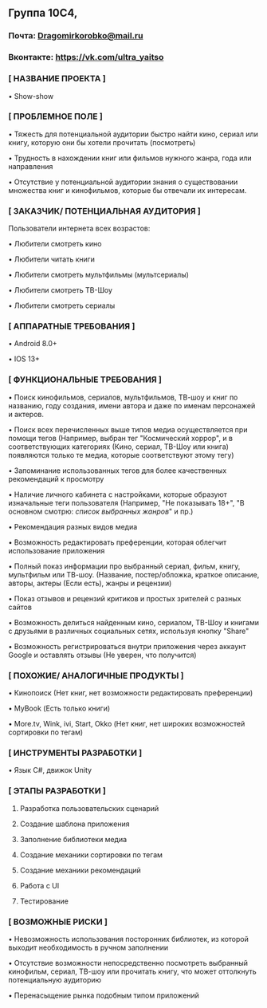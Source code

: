 ## Группа 10С4, 

### Почта: Dragomirkorobko@mail.ru
### Вконтакте: https://vk.com/ultra_yaitso

### [ НАЗВАНИЕ ПРОЕКТА ]
•	Show-show

### [ ПРОБЛЕМНОЕ ПОЛЕ ]
•	Тяжесть для потенциальной аудитории быстро найти кино, сериал или книгу, которую они бы хотели прочитать (посмотреть)

•	Трудность в нахождении книг или фильмов нужного жанра, года или направления

•	Отсутствие у потенциальной аудитории знания о существовании множества книг и кинофильмов, которые бы отвечали их интересам.

### [ ЗАКАЗЧИК/ ПОТЕНЦИАЛЬНАЯ АУДИТОРИЯ ]
Пользователи интернета всех возрастов:

•	Любители смотреть кино

•	Любители читать книги

•	Любители смотреть мультфильмы (мультсериалы)

•	Любители смотреть ТВ-Шоу

•	Любители смотреть сериалы

### [ АППАРАТНЫЕ ТРЕБОВАНИЯ ]
•	Android 8.0+

•	IOS 13+

### [ ФУНКЦИОНАЛЬНЫЕ ТРЕБОВАНИЯ ]
•	Поиск кинофильмов, сериалов, мультфильмов, ТВ-шоу и книг по названию, году создания, имени автора и даже по именам персонажей и актеров.

•	Поиск всех перечисленных выше типов медиа осуществляется при помощи тегов (Например, выбран тег "Космический хоррор", и в соответствующих категориях (Кино, сериал, ТВ-Шоу или книга) появляются только те медиа, которые соответствуют этому тегу)

•	Запоминание использованных тегов для более качественных рекомендаций к просмотру 

• Наличие личного кабинета с настройками, которые образуют изначальные теги пользователя (Например, "Не показывать 18+", "В основном смотрю: *список выбранных жанров*" и пр.)

•	Рекомендация разных видов медиа

•	Возможность редактировать преференции, которая облегчит использование приложения 

•	Полный показ информации про выбранный сериал, фильм, книгу, мультфильм или ТВ-шоу. (Название, постер/обложка, краткое описание, авторы, актеры (Если есть), жанры и рецензии)

•	Показ отзывов и рецензий критиков и простых зрителей с разных сайтов

• Возможность делиться найденным кино, сериалом, ТВ-Шоу и книгами с друзьями в различных социальных сетях, используя кнопку "Share"

• Возможность регистрироваться внутри приложения через аккаунт Google и оставлять отзывы (Не уверен, что получится)

### [ ПОХОЖИЕ/ АНАЛОГИЧНЫЕ ПРОДУКТЫ ]
•	Кинопоиск (Нет книг, нет возможности редактировать преференции) 

•	MyBook (Есть только книги)

•	More.tv, Wink, ivi,  Start, Okko (Нет книг, нет широких возможностей сортировки по тегам)

### [ ИНСТРУМЕНТЫ РАЗРАБОТКИ ]
•	Язык C#, движок Unity

### [ ЭТАПЫ РАЗРАБОТКИ ]
1.	Разработка пользовательских сценарий

2.	Создание шаблона приложения

3.	Заполнение библиотеки медиа

4.	Создание механики сортировки по тегам

5.	Создание механики рекомендаций 

6.	Работа с UI

7.	Тестирование

### [ ВОЗМОЖНЫЕ РИСКИ ]
•	Невозможность использования посторонних библиотек, из которой выходит необходимость в ручном заполнении

•	Отсутствие возможности непосредственно посмотреть выбранный кинофильм, сериал, ТВ-шоу или прочитать книгу, что может оттолкнуть потенциальную аудиторию

•	Перенасыщение рынка подобным типом приложений
